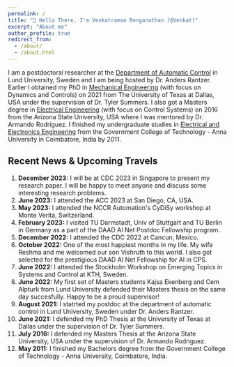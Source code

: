 ```yaml
---
permalink: /
title: "👋 Hello There, I'm Venkatraman Renganathan (@Venkat)"
excerpt: "About me"
author_profile: true
redirect_from: 
  - /about/
  - /about.html
---
```


I am a postdoctoral researcher at the [Department of Automatic Control](https://control.lth.se) in Lund University, Sweden and I am being hosted by Dr. Anders Rantzer. Earlier I obtained my PhD in [Mechanical Engineering](https://me.utdallas.edu) (with focus on Dynamics and Controls) on 2021 from The University of Texas at Dallas, USA under the supervision of Dr. Tyler Summers. I also got a Masters degree in [Electrical Engineering](https://ecee.engineering.asu.edu) (with focus on Control Systems) on 2016 from the Arizona State University, USA where I was mentored by Dr. Armando Rodriguez. I finished my undergraduate studies in [Electrical and Electronics Engineering](https://gct.ac.in/19/department-eee-about-department) from the Government College of Technology - Anna University in Coimbatore, India by 2011.

## Recent News & Upcoming Travels
1. **December 2023:** I will be at CDC 2023 in Singapore to present my research paper. I will be happy to meet anyone and discuss some interesting research problems.
1. **June 2023:** I attended the ACC 2023 at San Diego, CA, USA.
1. **May 2023:** I attended the NCCR Automation's CyDiSy workshop at Monte Verita, Switzerland.
1. **February 2023:** I visited TU Darmstadt, Univ of Stuttgart and TU Berlin in Germany as a part of the DAAD AI Net Postdoc Fellowship program.
1. **December 2022:** I attended the CDC 2022 at Cancun, Mexico.
1. **October 2022:** One of the most happiest months in my life. My wife Reshma and me welcomed our son Vishruth to this world. I also got selected for the prestigious DAAD AI Net Fellowship for AI in CPS.
1. **June 2022:** I attended the Stockholm Workshop on Emerging Topics in Systems and Control at KTH, Sweden.
1. **June 2022:** My first set of Masters students Kajsa Ekenberg and Cem Alpturk from Lund University defended their Masters thesis on the same day succesfully. Happy to be a proud supervisor!
1. **August 2021:** I statrted my postdoc at the department of automatic control in Lund University, Sweden under Dr. Anders Rantzer.
1. **June 2021:** I defended my PhD Thesis at the University of Texas at Dallas under the supervision of Dr. Tyler Summers.
1. **July 2016:** I defended my Masters Thesis at the Arizona State University, USA under the supervision of Dr. Armando Rodriguez.
1. **May 2011:** I finished my Bachelors degree from the Government College of Technology - Anna University, Coimbatore, India.
